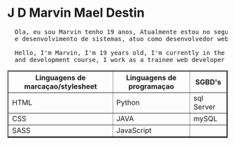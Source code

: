<h1>J D Marvin Mael Destin</h1>

<pre>
  Ola, eu sou Marvin tenho 19 anos, Atualmente estou no segundo período no curso de análise 
  e desenvolvimento de sistemas, atuo como desenvolvedor web trainee na softfocus.
  
  Hello, I'm Marvin, I'm 19 years old, I'm currently in the second period in the systems analysis
  and development course, I work as a trainee web developer at softfocus.
</pre>

<table border="2">
  <tr>
    <th>Linguagens de marcaçao/stylesheet</th>
    <th>Linguagens de programaçao</th>
    <th>SGBD's</th>
  </tr>
  
  <tr>
    <td>HTML</td>
    <td>Python</td>
    <td>sql Server</td>
  </tr>
  
   <tr>
    <td>CSS</td>
    <td>JAVA</td>
    <td>mySQL</td>
  </tr>
  
   <tr>
    <td>SASS</td>
    <td>JavaScript</td>
    <td></td>
  </tr>
</table>
